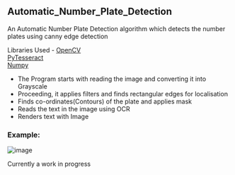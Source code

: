 ## Automatic_Number_Plate_Detection
An Automatic Number Plate Detection algorithm which detects the number plates using canny edge detection

Libraries Used - 
[OpenCV](https://opencv.org/)<br>
[PyTesseract](https://pypi.org/project/pytesseract/)<br>
[Numpy](https://numpy.org/)<br>

- The Program starts with reading the image and converting it into Grayscale
- Proceeding, it applies filters and finds rectangular edges for localisation
- Finds co-ordinates(Contours) of the plate and applies mask
- Reads the text in the image using OCR
- Renders text with Image

### Example: <br>
![image](https://github.com/Adarsh-gif-crypt/Automatic_Number_Plate_Detection/blob/main/image.png)

Currently a work in progress

